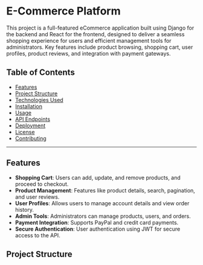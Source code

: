 # E-Commerce Platform

This project is a full-featured eCommerce application built using Django for the backend and React for the frontend, designed to deliver a seamless shopping experience for users and efficient management tools for administrators. Key features include product browsing, shopping cart, user profiles, product reviews, and integration with payment gateways.

## Table of Contents

- [Features](#features)
- [Project Structure](#project-structure)
- [Technologies Used](#technologies-used)
- [Installation](#installation)
- [Usage](#usage)
- [API Endpoints](#api-endpoints)
- [Deployment](#deployment)
- [License](#license)
- [Contributing](#contributing)

---

## Features

- **Shopping Cart**: Users can add, update, and remove products, and proceed to checkout.
- **Product Management**: Features like product details, search, pagination, and user reviews.
- **User Profiles**: Allows users to manage account details and view order history.
- **Admin Tools**: Administrators can manage products, users, and orders.
- **Payment Integration**: Supports PayPal and credit card payments.
- **Secure Authentication**: User authentication using JWT for secure access to the API.

## Project Structure

